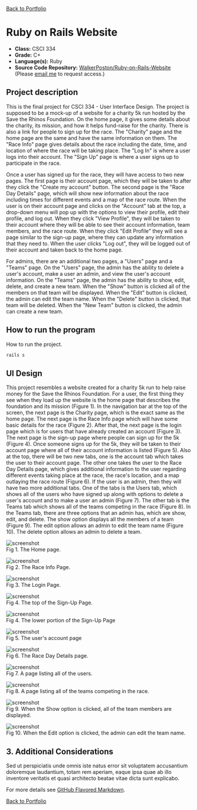 [Back to Portfolio](./)

Ruby on Rails Website
===============

-   **Class:** CSCI 334
-   **Grade:** C+
-   **Language(s):** Ruby
-   **Source Code Repository:** [WalkerPoston/Ruby-on-Rails-Website](https://github.com/WalkerPoston/Ruby-on-Rails-Website)  
    (Please [email me](mailto:walkerposton@gmail.com?subject=GitHub%20Access) to request access.)

## Project description

This is the final project for CSCI 334 - User Interface Design. The project is supposed to be a mock-up of a website for a charity 5k run hosted by the Save the Rhinos Foundation. On the home page, it gives some details about the charity, its mission, and how it helps fund-raise for the charity. There is also a link for people to sign up for the race. The "Charity" page and the home page are the same and have the same information on them. The "Race Info" page gives details about the race including the date, time, and location of where the race will be taking place. The "Log In" is where a user logs into their account. The "Sign Up" page is where a user signs up to participate in the race.

Once a user has signed up for the race, they will have access to two new pages. The first page is their account page, which they will be taken to after they click the "Create my account" button. The second page is the "Race Day Details" page, which will show new information about the race including times for different events and a map of the race route. When the user is on their account page and clicks on the "Account" tab at the top, a drop-down menu will pop up with the options to view their profile, edit their profile, and log out. When they click "View Profile", they will be taken to their account where they will be able to see their account information, team members, and the race route. When they click "Edit Profile" they will see a page similar to the sign-up page, where they can update any information that they need to. When the user clicks "Log out", they will be logged out of their account and taken back to the home page.

For admins, there are an additional two pages, a "Users" page and a "Teams" page. On the "Users" page, the admin has the ability to delete a user's account, make a user an admin, and view the user's account information. On the "Teams" page, the admin has the ability to show, edit, delete, and create a new team. When the "Show" button is clicked all of the members on that team will be displayed. When the "Edit" button is clicked, the admin can edit the team name. When the "Delete" button is clicked, that team will be deleted. When the "New Team" button is clicked, the admin can create a new team.

## How to run the program

How to run the project.

```bash
rails s
```

## UI Design

This project resembles a website created for a charity 5k run to help raise money for the Save the Rhinos Foundation. For a user, the first thing they see when they load up the website is the home page that describes the foundation and its mission (Figure 1). In the navigation bar at the top of the screen, the next page is the Charity page, which is the exact same as the home page. The next page is the Race Info page which will have some basic details for the race (Figure 2). After that, the next page is the login page which is for users that have already created an account (Figure 3). The next page is the sign-up page where people can sign up for the 5k (Figure 4). Once someone signs up for the 5k, they will be taken to their account page where all of their account information is listed (Figure 5). Also at the top, there will be two new tabs, one is the account tab which takes the user to their account page. The other one takes the user to the Race Day Details page, which gives additional information to the user regarding different events taking place at the race, the race's location, and a map outlaying the race route (Figure 6). If the user is an admin, then they will have two more additional tabs. One of the tabs is the Users tab, which shows all of the users who have signed up along with options to delete a user's account and to make a user an admin (Figure 7). The other tab is the Teams tab which shows all of the teams competing in the race (Figure 8). In the Teams tab, there are three options that an admin has, which are show, edit, and delete. The show option displays all the members of a team (Figure 9). The edit option allows an admin to edit the team name (Figure 10). The delete option allows an admin to delete a team.

![screenshot](images/Home_Page.png)  
Fig 1. The Home page.

![screenshot](images/Race_Info_Page.png)  
Fig 2. The Race Info Page.

![screenshot](images/Login_Page.png)  
Fig 3. The Login Page.

![screenshot](images/Sign_Up_Page_Top.png)  
Fig 4. The top of the Sign-Up Page.

![screenshot](images/Sign_Up_Page_Bottom.png)  
Fig 4. The lower portion of the Sign-Up Page

![screenshot](images/User_Account_Page.png)  
Fig 5. The user's account page

![screenshot](images/Race_Day_Details_Page.png)  
Fig 6. The Race Day Details page.

![screenshot](images/Users_Page_Admin.png)  
Fig 7. A page listing all of the users.

![screenshot](images/Teams_Page_Admin.png)  
Fig 8. A page listing all of the teams competing in the race.

![screenshot](images/Show_Team_Members.png)  
Fig 9. When the Show option is clicked, all of the team members are displayed.

![screenshot](images/Edit_Team.png)  
Fig 10. When the Edit option is clicked, the admin can edit the team name.

## 3. Additional Considerations

Sed ut perspiciatis unde omnis iste natus error sit voluptatem accusantium doloremque laudantium, totam rem aperiam, eaque ipsa quae ab illo inventore veritatis et quasi architecto beatae vitae dicta sunt explicabo. 

For more details see [GitHub Flavored Markdown](https://guides.github.com/features/mastering-markdown/).

[Back to Portfolio](./)

